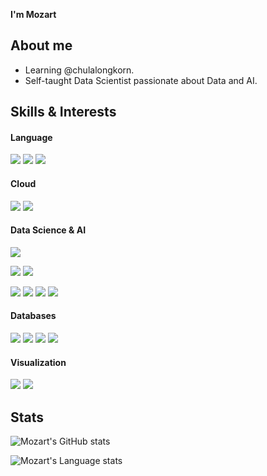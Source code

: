 **I'm Mozart**


## About me

- Learning  @chulalongkorn.
- Self-taught Data Scientist passionate about Data and AI.

## Skills & Interests

#### Language
![](https://img.shields.io/badge/Python-3776AB?style=for-the-badge&logo=python&logoColor=white)
![](https://img.shields.io/badge/C++-00599C?style=for-the-badge&logo=cplusplus&logoColor=white)
![](https://img.shields.io/badge/TypeScript-3178C6?style=for-the-badge&logo=typescript&logoColor=white)


#### Cloud
![](https://img.shields.io/badge/AWS-232F3E?style=for-the-badge&logo=amazon-aws&logoColor=white)
![](https://img.shields.io/badge/Azure-0089D6?style=for-the-badge&logo=microsoft-azure&logoColor=white)


#### Data Science & AI
![](https://img.shields.io/badge/LangChain-%23000000.svg?style=for-the-badge&logo=chainlink&logoColor=white)

![](https://img.shields.io/badge/NumPy-013243?style=for-the-badge&logo=numpy&logoColor=white)
![](https://img.shields.io/badge/Pandas-150458?style=for-the-badge&logo=pandas&logoColor=white)

![](https://img.shields.io/badge/TensorFlow-FF6F00?style=for-the-badge&logo=tensorflow&logoColor=white)
![](https://img.shields.io/badge/PyTorch-EE4C2C?style=for-the-badge&logo=pytorch&logoColor=white)
![](https://img.shields.io/badge/scikit--learn-F7931E?style=for-the-badge&logo=scikit-learn&logoColor=white)
![](https://img.shields.io/badge/PySpark-E25A1C?style=for-the-badge&logo=apache-spark&logoColor=white)

#### Databases
![](https://img.shields.io/badge/SQL-4479A1?style=for-the-badge&logo=postgresql&logoColor=white)
![](https://img.shields.io/badge/SQL%20Server-CC2927?style=for-the-badge&logo=microsoft-sql-server&logoColor=white)
![](https://img.shields.io/badge/PostgreSQL-316192?style=for-the-badge&logo=postgresql&logoColor=white)
![](https://img.shields.io/badge/MongoDB-47A248?style=for-the-badge&logo=mongodb&logoColor=white)

#### Visualization
![](https://img.shields.io/badge/Streamlit-FF4B4B?style=for-the-badge&logo=streamlit&logoColor=white)
![](https://img.shields.io/badge/Power%20BI-F2C811?style=for-the-badge&logo=powerbi&logoColor=black)

## Stats

![Mozart's GitHub stats](https://github-readme-stats.vercel.app/api?username=PawatRat&show_icons=true&bg_color=00000000)

![Mozart's Language stats](https://github-readme-stats.vercel.app/api/top-langs/?username=PawatRat&show_icons=true&bg_color=00000000)
